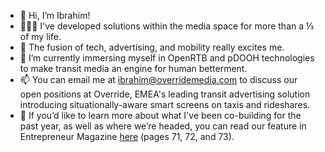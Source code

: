 - 👋 Hi, I’m Ibrahim!
- 👨🏻‍💻 I've developed solutions within the media space for more than a ⅓ of my life.
- 👀 The fusion of tech, advertising, and mobility really excites me. 
- 🌱 I’m currently immersing myself in OpenRTB and pDOOH technologies to make transit media an engine for human betterment.
- 📫 You can email me at ibrahim@overridemedia.com to discuss our open positions at Override, EMEA's leading transit advertising solution introducing situationally-aware smart screens on taxis and rideshares.
- 📰 If you’d like to learn more about what I've been co-building for the past year, as well as where we’re headed, you can read our feature in Entrepreneur Magazine [here](https://issuu.com/entmagazineme/docs/entrepreneur_middle_east_february_2022/71) (pages 71, 72, and 73).

